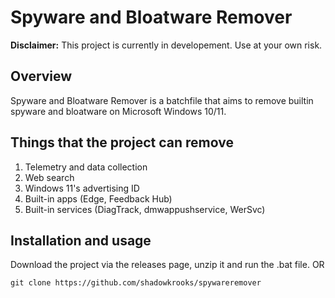 # Spyware and Bloatware Remover

**Disclaimer:** This project is currently in developement. Use at your own risk.

## Overview
Spyware and Bloatware Remover is a batchfile that aims to remove builtin spyware and bloatware on Microsoft Windows 10/11.

## Things that the project can remove

 1. Telemetry and data collection
 2. Web search
 3. Windows 11's advertising ID
 4. Built-in apps (Edge, Feedback Hub)
 5. Built-in services (DiagTrack, dmwappushservice, WerSvc)

## Installation and usage

Download the project via the releases page, unzip it and run the .bat file.
OR
```console
git clone https://github.com/shadowkrooks/spywareremover
```
